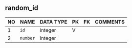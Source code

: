 
random_id
----------------------------


NO | NAME | DATA TYPE | PK | FK | COMMENTS
---|------|-----------|----|----|-------------------
1|`id` | integer | V |  | 
2|`number` | integer |  |  | 
